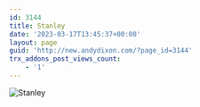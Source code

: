 ```yaml
---
id: 3144
title: Stanley
date: '2023-03-17T13:45:37+00:00'
layout: page
guid: 'http://new.andydixon.com/?page_id=3144'
trx_addons_post_views_count:
    - '1'
---
```


![Stanley](https://i0.wp.com/assets.g8x2.ldn.idrivee2-23.com/posters/Stanley%2001.jpg?w=1200&ssl=1 "Stanley")